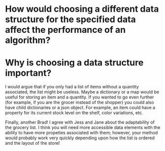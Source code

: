 # How would choosing a different data structure for the specified data affect the performance of an algorithm?

# Why is choosing a data structure important?

I would argue that if you only had a list of items without a quantity associated, the list might be useless.  Maybe a dictionary or a map would be useful for storing an item and a quantity.  If you wanted to go even further (for example, if you are the grocer instead of the shopper) you could also have child dictionaries or a json object.  For example, an item could have a property for its current stock level on the shelf, color variations, etc.

Finally, another Brad! I agree with Jess and Jane about the adaptability of the grocery list.  I think you will need more accessible data elements with the ability to have more propeties associated with them; however, your method would probably work very quickly depending upon how the list is ordered and the layout of the store!